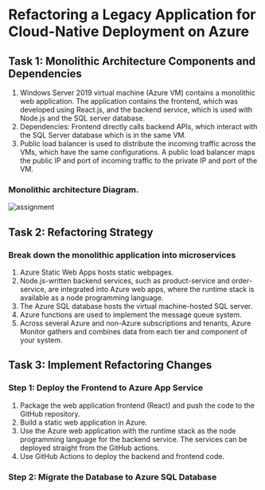 # Refactoring a Legacy Application for Cloud-Native Deployment on Azure
## Task 1: Monolithic Architecture Components and Dependencies
1. Windows Server 2019 virtual machine (Azure VM) contains a monolithic web application. The application contains the frontend, which was developed using React.js, and the backend service, which is used with Node.js and the SQL server database.
2. Dependencies: Frontend directly calls backend APIs, which interact with the SQL Server database which is in the same VM.
2. Public load balancer is used to distribute the incoming traffic across the VMs, which have the same configurations. A public load balancer maps the public IP and port of incoming traffic to the private IP and port of the VM.
### Monolithic architecture Diagram.
![assignment](https://github.com/user-attachments/assets/5cdf5003-d3cb-418c-a080-a6dc27b7eabd)

## Task 2: Refactoring Strategy
### Break down the monolithic application into microservices
1. Azure Static Web Apps hosts static webpages.
2. Node.js-written backend services, such as product-service and order-service, are integrated into Azure web apps, where the runtime stack is available as a node programming language.
3. The Azure SQL database hosts the virtual machine-hosted SQL server.
4. Azure functions are used to implement the message queue system.
5.  Across several Azure and non-Azure subscriptions and tenants, Azure Monitor gathers and combines data from each tier and component of your system.

## Task 3: Implement Refactoring Changes
### Step 1: Deploy the Frontend to Azure App Service

1. Package the web application frontend (React) and push the code to the GitHub repository.
2. Build a static web application in Azure.
3. Use the Azure web application with the runtime stack as the node programming language for the backend service.  The services can be deployed straight from the GitHub actions.
4. Use GitHub Actions to deploy the backend and frontend code.

### Step 2: Migrate the Database to Azure SQL Database
